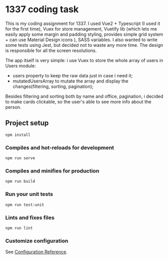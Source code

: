 # 1337 coding task

This is my coding assignment for 1337. 
I used Vue2 + Typescript (I used it for the first time), Vuex for store management,
Vuetify lib (which lets me easily apply some margin and padding styling,
provides simple grid system + can use Material Design icons ),
SASS variables. I also wanted to write some tests using Jest, but decided not to waste any more time.
The design is responsible for all the screen resolutions.

The app itself is very simple: i use Vuex to store the whole array of users in Users module:
 - users property to keep the raw data just in case i need it;
 - mutatedUsersArray to mutate the array and display the changes(filtering, sorting, pagination);

Besides filtering and sorting both by name and office, pagination, i decided to make cards clickable,
so the user's able to see more info about the person.


## Project setup
```
npm install
```

### Compiles and hot-reloads for development
```
npm run serve
```

### Compiles and minifies for production
```
npm run build
```

### Run your unit tests
```
npm run test:unit
```

### Lints and fixes files
```
npm run lint
```

### Customize configuration
See [Configuration Reference](https://cli.vuejs.org/config/).
